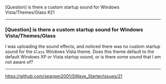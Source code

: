 [Question] is there a custom startup sound for Windows Vista/Themes/Glass #21

***

### [Question] is there a custom startup sound for Windows Vista/Themes/Glass

I was uploading the sound effects, and noticed there was no custom startup sound for the `Glass` Windows Vista theme. Does this theme default to the default Windows XP or Vista startup sound, or is there some sound that I am not aware of?

***

https://github.com/seanpm2001/SWave_Starter/issues/21

